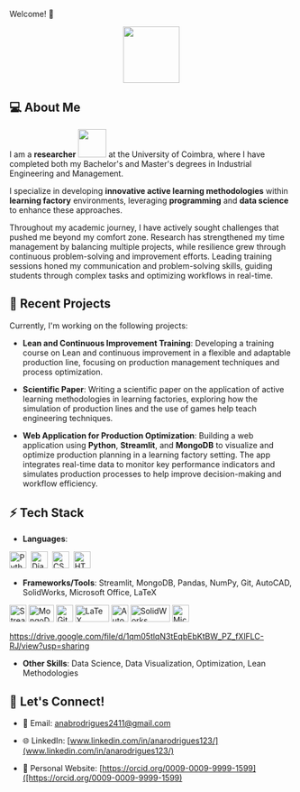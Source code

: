 Welcome! 👋
<div id="header" align="center">
  <img src="https://media.giphy.com/media/M9gbBd9nbDrOTu1Mqx/giphy.gif" width="100"/>
</div>


## 💻 About Me
I am a **researcher** <img src="https://media.giphy.com/media/v1.Y2lkPTc5MGI3NjExc3NreWl1eGttMXE3MmZ6emhpejM4dHFld2Y3N2s2a3I1MmcxMHQxeiZlcD12MV9naWZzX3NlYXJjaCZjdD1n/fhAwk4DnqNgw8/giphy.gif" width="50"> at the University of Coimbra, where I have completed both my Bachelor's and Master's degrees in Industrial Engineering and Management.

I specialize in developing **innovative active learning methodologies** within **learning factory** environments, leveraging **programming** and **data science** to enhance these approaches.

Throughout my academic journey, I have actively sought challenges that pushed me beyond my comfort zone. Research has strengthened my time management by balancing multiple projects, while resilience grew through continuous problem-solving and improvement efforts. Leading training sessions honed my communication and problem-solving skills, guiding students through complex tasks and optimizing workflows in real-time.



## 🌱 Recent Projects

Currently, I'm working on the following projects:

- **Lean and Continuous Improvement Training**: Developing a training course on Lean and continuous improvement in a flexible and adaptable production line, focusing on production management techniques and process optimization.

- **Scientific Paper**: Writing a scientific paper on the application of active learning methodologies in learning factories, exploring how the simulation of production lines and the use of games help teach engineering techniques.

- **Web Application for Production Optimization**: Building a web application using **Python**, **Streamlit**, and **MongoDB** to visualize and optimize production planning in a learning factory setting. The app integrates real-time data to monitor key performance indicators and simulates production processes to help improve decision-making and workflow efficiency.


## ⚡ Tech Stack

- **Languages**:
<div>
  <img src="https://drive.google.com/uc?export=view&id=1pY390Ft7u5kNuMrU70OkMTndHj-T3Bt3" title="Python" alt="Python" width="30" height="30"/>&nbsp;
  <img src="https://drive.google.com/uc?export=view&id=1qm05tlqN3tEqbEbKtBW_PZ_fXlFLC-RJ" title="Django" alt="Django" width="30" height="30"/>&nbsp;
  <img src="https://drive.google.com/uc?export=view&id=1FwW0tr6NjaOceHZcw-1za6BJSdVWcJtK"  title="CSS3" alt="CSS" width="30" height="30"/>&nbsp;
  <img src="https://drive.google.com/uc?export=view&id=1U-lEnfTOVX32bfApgHmhDFlhoRLld2d9" title="HTML" alt="HTML" width="30" height="30"/>&nbsp;
</div>

- **Frameworks/Tools**: Streamlit, MongoDB, Pandas, NumPy, Git, AutoCAD, SolidWorks, Microsoft Office, LaTeX
<div>
  <img src="https://drive.google.com/uc?export=view&id=1M0SbZfLfmvEGtQbKtQCto_VqxLwo6yJt" title="Streamlit" **alt="Streamlit" width="30" height="30"/>
  <img src="https://drive.google.com/uc?export=view&id=1t8nfcuSTLjOOdHzfhYOgUVQwUAMD10h2" title="MongoDB" **alt="MongoDB" width="45" height="30"/>
  <img src="https://drive.google.com/uc?export=view&id=1eUnDK7nCMGDF4wdWxJLZyOa6oT22hdr_" title="Git" **alt="Git" width="30" height="30"/>
  <img src="https://drive.google.com/uc?export=view&id=1Ls0YDy4YdZB9B73XX6yiruWOXgi6cm00" title="LaTeX" **alt="LaTeX" width="60" height="30"/>
  <img src="https://drive.google.com/uc?export=view&id=1yb5EaRXf9g7aBfJkqdkmv3PXoh1bVtqE" title="AutoCAD" **alt="AutoCAD" width="30" height="30"/>
  <img src="https://drive.google.com/uc?export=view&id=1nd4Ag5nnMQCuOPJEOfQvQkyNw8gXBx2C" title="SolidWorks" **alt="SolidWorks" width="70" height="30"/>
  <img src="https://drive.google.com/uc?export=view&id=15HFh9U8n6cNdsPrVF480TJSrrxsCeWuS" title="Microsoft Office" **alt="Microsoft Office" width="30" height="30"/>
</div>

https://drive.google.com/file/d/1qm05tlqN3tEqbEbKtBW_PZ_fXlFLC-RJ/view?usp=sharing

- **Other Skills**: Data Science, Data Visualization, Optimization, Lean Methodologies


## 🔗 Let's Connect!

- 📧 Email: [anabrodrigues2411@gmail.com](mailto:anabrodrigues2411@gmail.com)

- 🌐 LinkedIn: [www.linkedin.com/in/anarodrigues123/](www.linkedin.com/in/anarodrigues123/)

- 📜 Personal Website: [https://orcid.org/0009-0009-9999-1599]([https://orcid.org/0009-0009-9999-1599)

